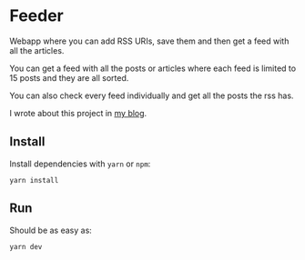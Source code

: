 # Feeder

Webapp where you can add RSS URIs, save them and then get a feed with all the articles.

You can get a feed with all the posts or articles where each feed is limited to 15 posts and they are all sorted.

You can also check every feed individually and get all the posts the rss has.

I wrote about this project in [my blog](https://kengru.do/posts/feeder-rss-reader).

## Install

Install dependencies with `yarn` or `npm`:

`yarn install`

## Run

Should be as easy as:

`yarn dev`
